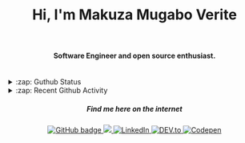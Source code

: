 
<h1 align="center">Hi, I'm Makuza Mugabo Verite </h1> 

<br/>
<h4 align="center">Software Engineer  and open source enthusiast.</h4>
 <br/>


<details>
  <summary>:zap: Guthub Status</summary>
 <p>
  <p align="center"><img width="100%" src="https://github-readme-stats.vercel.app/api?username=makuzaverite&count_private=true&show_icons=true&include_all_commits=true&show_icons=true&theme=tokyonight" /></p>
  </p>
</details>

<details>
  <summary>:zap: Recent Github Activity</summary>

<!--START_SECTION:activity-->
1. 🎉 Merged PR [#39](https://github.com/PatrickNiyogitare28/customify/pull/39) in [PatrickNiyogitare28/customify](https://github.com/PatrickNiyogitare28/customify)
2. 🎉 Merged PR [#37](https://github.com/PatrickNiyogitare28/customify/pull/37) in [PatrickNiyogitare28/customify](https://github.com/PatrickNiyogitare28/customify)
3. 🎉 Merged PR [#36](https://github.com/PatrickNiyogitare28/customify/pull/36) in [PatrickNiyogitare28/customify](https://github.com/PatrickNiyogitare28/customify)
4. 🎉 Merged PR [#32](https://github.com/PatrickNiyogitare28/customify/pull/32) in [PatrickNiyogitare28/customify](https://github.com/PatrickNiyogitare28/customify)
5. 🎉 Merged PR [#34](https://github.com/PatrickNiyogitare28/customify/pull/34) in [PatrickNiyogitare28/customify](https://github.com/PatrickNiyogitare28/customify)
<!--END_SECTION:activity-->
</details>



<h5 align="center"><em>Find me here on the internet</em></h5>

<p align="center">
 
  <a href="https://github.com/makuzaverite?tab=followers">
    <img src="https://img.shields.io/github/followers/makuzaverite?label=Followers&logo=GitHub&style=for-the-badge" alt="GitHub badge" />
  </a>
  
   <a href="http://twitter.com/makuza_mugabo_v">
    <img src="https://img.shields.io/twitter/follow/makuza_mugabo_v?label=Twitter&logo=twitter&style=for-the-badge" />
  </a>
 
 <a href="https://www.linkedin.com/in/makuza-mugabo-verite-99369a184/" target="_blank">
  <img src="https://img.shields.io/badge/LinkedIn-%230077B5.svg?&style=for-the-badge&logo=LinkedIn&logoColor=white" alt="LinkedIn">
</a>

<a href="https://dev.to/mugaboverite" target="_blank">
   <img src="https://img.shields.io/badge/DEV-%230A0A0A.svg?&style=for-the-badge&logo=DEV.to&logoColor=white" alt="DEV.to">
</a>


<a href="https://codepen.io/makuza-mugabo-verite" target="_blank">
   <img src="https://img.shields.io/badge/Codepen-%230A0A0A.svg?&style=for-the-badge&logo=Codepen&logoColor=white" alt="Codepen">
</a>

</p>
